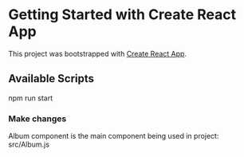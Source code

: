 # Getting Started with Create React App

This project was bootstrapped with [Create React App](https://github.com/facebook/create-react-app).

## Available Scripts

npm run start


### Make changes

Album component is the main component being used in project: src/Album.js